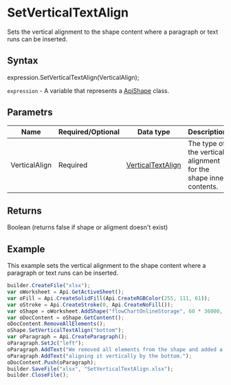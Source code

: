 # SetVerticalTextAlign

Sets the vertical alignment to the shape content where a paragraph or text runs can be inserted.

## Syntax

expression.SetVerticalTextAlign(VerticalAlign);

`expression` - A variable that represents a [ApiShape](../ApiShape.md) class.

## Parametrs

| **Name** | **Required/Optional** | **Data type** | **Description** |
| ------------- | ------------- | ------------- | ------------- |
| VerticalAlign | Required | [VerticalTextAlign](../../../Enumerations/VerticalTextAlign.md) | The type of the vertical alignment for the shape inner contents. |

## Returns

Boolean (returns false if shape or aligment doesn't exist)

## Example

This example sets the vertical alignment to the shape content where a paragraph or text runs can be inserted.

```javascript
builder.CreateFile("xlsx");
var oWorksheet = Api.GetActiveSheet();
var oFill = Api.CreateSolidFill(Api.CreateRGBColor(255, 111, 61));
var oStroke = Api.CreateStroke(0, Api.CreateNoFill());
var oShape = oWorksheet.AddShape("flowChartOnlineStorage", 60 * 36000, 50 * 36000, oFill, oStroke, 0, 2 * 36000, 0, 3 * 36000);
var oDocContent = oShape.GetContent();
oDocContent.RemoveAllElements();
oShape.SetVerticalTextAlign("bottom");
var oParagraph = Api.CreateParagraph();
oParagraph.SetJc("left");
oParagraph.AddText("We removed all elements from the shape and added a new paragraph inside it ");
oParagraph.AddText("aligning it vertically by the bottom.");
oDocContent.Push(oParagraph);
builder.SaveFile("xlsx", "SetVerticalTextAlign.xlsx");
builder.CloseFile();
```